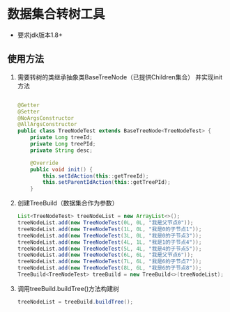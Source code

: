 # 数据集合转树工具

* 要求jdk版本1.8+

## 使用方法

1. 需要转树的类继承抽象类BaseTreeNode（已提供Children集合） 并实现init方法

   ~~~java
   
   @Getter
   @Setter
   @NoArgsConstructor
   @AllArgsConstructor
   public class TreeNodeTest extends BaseTreeNode<TreeNodeTest> {
       private Long treeId;
       private Long treePId;
       private String desc;
   
       @Override
       public void init() {
           this.setIdAction(this::getTreeId);
           this.setParentIdAction(this::getTreePId);
       }
   ~~~

3. 创建TreeBuild（数据集合作为参数）
   ~~~java
   List<TreeNodeTest> treeNodeList = new ArrayList<>();
   treeNodeList.add(new TreeNodeTest(0L, 0L, "我是父节点0"));
   treeNodeList.add(new TreeNodeTest(1L, 0L, "我是0的子节点1"));
   treeNodeList.add(new TreeNodeTest(3L, 0L, "我是0的子节点3"));
   treeNodeList.add(new TreeNodeTest(4L, 1L, "我是1的子节点4"));
   treeNodeList.add(new TreeNodeTest(5L, 4L, "我是4的子节点5"));
   treeNodeList.add(new TreeNodeTest(6L, 6L, "我是父节点6"));
   treeNodeList.add(new TreeNodeTest(7L, 6L, "我是6的子节点7"));
   treeNodeList.add(new TreeNodeTest(8L, 6L, "我是6的子节点8"));
   TreeBuild<TreeNodeTest> treeBuild = new TreeBuild<>(treeNodeList);
   ~~~
3. 调用treeBuild.buildTree()方法构建树
   ~~~java
   treeNodeList = treeBuild.buildTree();
   ~~~